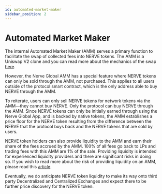 ```yaml
---
id: automated-market-maker
sidebar_position: 2
---
```


# Automated Market Maker

The internal Automated Market Maker (AMM) serves a primary function to facilitate the swap of collected fees into NERVE tokens.  The AMM is a Uniswap V2 clone and you can read more about the mechanics of the swap [here](https://docs.uniswap.org/protocol/concepts/V3-overview/swaps).

However, the Nerve Global AMM has a special feature where NERVE tokens can only be sold through the AMM, not purchased.  This applies to all users outside of the protocol smart contract, which is the only address able to buy NERVE through the AMM.

To reiterate, users can only sell NERVE tokens for network tokens via the AMM—they cannot buy NERVE.  Only the protocol can buy NERVE through the AMM.
Since NERVE tokens can only be initially earned through using the Nerve Global App, and is backed by native tokens, the AMM establishes a price floor for the NERVE token resulting from the difference between the NERVE that the protocol buys back and the NERVE tokens that are sold by users.

NERVE token holders can also provide liquidity to the AMM and earn their share of the fees accrued by the AMM.  100% of all fees go back to LPs and trading fees with this AMM are 1% of the sale.  Providing liquidity is intended for experienced liquidity providers and there are significant risks in doing so.  If you wish to read more about the risk of providing liquidity on an AMM, please read this [article](https://academy.binance.com/en/articles/impermanent-loss-explained).

Eventually, we do anticipate NERVE token liquidity to make its way onto third party Decentralized and Centralized Exchanges and expect there to be further price discovery for the NERVE token.

